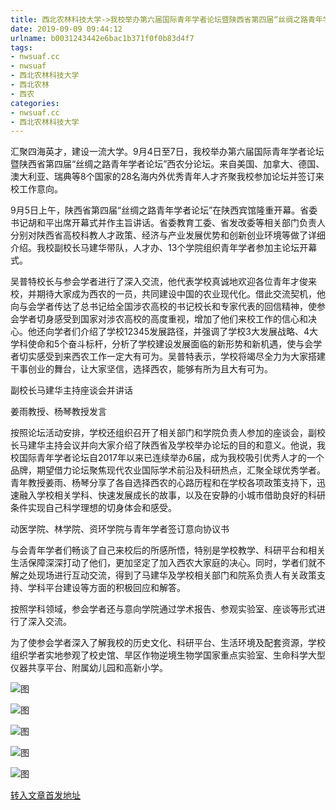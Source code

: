 ```yaml
---
title: 西北农林科技大学->我校举办第六届国际青年学者论坛暨陕西省第四届“丝绸之路青年学者论坛”西农分论坛 | nwsuaf.cc
date: 2019-09-09 09:44:12
urlname: b0031243442e6bac1b371f0f0b83d4f7
tags: 
- nwsuaf.cc
- nwsuaf
- 西北农林科技大学
- 西北农林
- 西农
categories:
- nwsuaf.cc
- 西北农林科技大学
---
```



汇聚四海英才，建设一流大学。9月4日至7日，我校举办第六届国际青年学者论坛暨陕西省第四届“丝绸之路青年学者论坛”西农分论坛。来自美国、加拿大、德国、澳大利亚、瑞典等8个国家的28名海内外优秀青年人才齐聚我校参加论坛并签订来校工作意向。

9月5日上午，陕西省第四届“丝绸之路青年学者论坛”在陕西宾馆隆重开幕。省委书记胡和平出席开幕式并作主旨讲话。省委教育工委、省发改委等相关部门负责人分别对陕西省高校科教人才政策、经济与产业发展优势和创新创业环境等做了详细介绍。我校副校长马建华带队，人才办、13个学院组织青年学者参加主论坛开幕式。

吴普特校长与参会学者进行了深入交流，他代表学校真诚地欢迎各位青年才俊来校，并期待大家成为西农的一员，共同建设中国的农业现代化。借此交流契机，他向与会学者传达了总书记给全国涉农高校的书记校长和专家代表的回信精神，使参会学者切身感受到国家对涉农高校的高度重视，增加了他们来校工作的信心和决心。他还向学者们介绍了学校12345发展路径，并强调了学校3大发展战略、4大学科使命和5个奋斗标杆，分析了学校建设发展面临的新形势和新机遇，使与会学者切实感受到来西农工作一定大有可为。吴普特表示，学校将竭尽全力为大家搭建干事创业的舞台，让大家坚信，选择西农，能够有所为且大有可为。

副校长马建华主持座谈会并讲话

姜雨教授、杨琴教授发言

按照论坛活动安排，学校还组织召开了相关部门和学院负责人参加的座谈会，副校长马建华主持会议并向大家介绍了陕西省及学校举办论坛的目的和意义。他说，我校国际青年学者论坛自2017年以来已连续举办6届，成为我校吸引优秀人才的一个品牌，期望借力论坛聚焦现代农业国际学术前沿及科研热点，汇聚全球优秀学者。青年教授姜雨、杨琴分享了各自选择西农的心路历程和在学校各项政策支持下，迅速融入学校相关学科、快速发展成长的故事，以及在安静的小城市借助良好的科研条件实现自己科学理想的切身体会和感受。

动医学院、林学院、资环学院与青年学者签订意向协议书

与会青年学者们畅谈了自己来校后的所感所悟，特别是学校教学、科研平台和相关生活保障深深打动了他们，更加坚定了加入西农大家庭的决心。同时，学者们就不解之处现场进行互动交流，得到了马建华及学校相关部门和院系负责人有关政策支持、学科平台建设等方面的积极回应和解答。

按照学科领域，参会学者还与意向学院通过学术报告、参观实验室、座谈等形式进行了深入交流。

为了使参会学者深入了解我校的历史文化、科研平台、生活环境及配套资源，学校组织学者实地参观了校史馆、旱区作物逆境生物学国家重点实验室、生命科学大型仪器共享平台、附属幼儿园和高新小学。



![图](https://news.nwsuaf.edu.cn/images/content/2019-09/20190909085004930961.jpg)

![图](https://news.nwsuaf.edu.cn/images/content/2019-09/20190909084947411844.JPG)

![图](https://news.nwsuaf.edu.cn/images/content/2019-09/20190909084821720759.JPG)

![图](https://news.nwsuaf.edu.cn/images/content/2019-09/20190909084800076693.JPG)

![图](https://news.nwsuaf.edu.cn/images/content/2019-09/20190909084716533510.JPG)

[转入文章首发地址](https://news.nwsuaf.edu.cn/xnxw/91666.htm)